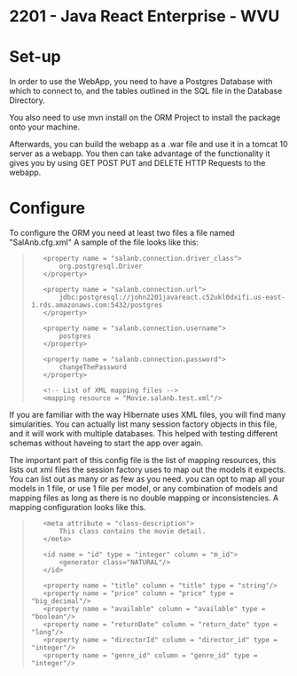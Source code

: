 # 2201 - Java React Enterprise - WVU

# Set-up
In order to use the WebApp, you need to have a Postgres Database with which to
connect to, and the tables outlined in the SQL file in the Database Directory.

You also need to use mvn install on the ORM Project to install the package onto 
your machine.

Afterwards, you can build the webapp as a .war file and use it in a tomcat 10
server as a webapp. You then can take advantage of the functionality it gives
you by using GET POST PUT and DELETE HTTP Requests to the webapp.

# Configure
To configure the ORM you need at least two files a file named "SalAnb.cfg.xml"
A sample of the file looks like this:

><?xml version = "1.0" encoding = "utf-8"?>
><!DOCTYPE salanb-configuration SYSTEM
>        "http://johnsalguero.com/dtd/salanb-configuration-0.1.dtd">
><salanb-configuration>
>    <session-factory>
>
>        <property name = "salanb.connection.driver_class">
>            org.postgresql.Driver
>        </property>
>
>        <property name = "salanb.connection.url">
>            jdbc:postgresql://john2201javareact.c52ukl0dxifi.us-east-1.rds.amazonaws.com:5432/postgres
>        </property>
>
>        <property name = "salanb.connection.username">
>            postgres
>        </property>
>
>        <property name = "salanb.connection.password">
>            changeThePassword
>        </property>
>
>        <!-- List of XML mapping files -->
>        <mapping resource = "Movie.salanb.test.xml"/>
>    </session-factory>
></salanb-configuration>

If you are familiar with the way Hibernate uses XML files, you will find 
many simularities. You can actually list many session factory objects in this
file, and it will work with multiple databases. This helped with testing
different schemas without haveing to start the app over again.

The important part of this config file is the list of mapping resources, this
lists out xml files the session factory uses to map out the models it expects.
You can list out as many or as few as you need. you can opt to map all your 
models in 1 file, or use 1 file per model, or any combination of models and 
mapping files as long as there is no double mapping or inconsistencies.
A mapping configuration looks like this.

><?xml version = "1.0" encoding = "utf-8"?>
><!DOCTYPE salanb-mapping SYSTEM
>        "http://johnsalguero.com/dtd/salanb-mapping-0.1.dtd">
><salanb-mapping>
>    <class name = "testmodels.Movie" table = "movies">
>
>        <meta attribute = "class-description">
>            This class contains the movie detail.
>        </meta>
>
>        <id name = "id" type = "integer" column = "m_id">
>            <generator class="NATURAL"/>
>        </id>
>
>        <property name = "title" column = "title" type = "string"/>
>        <property name = "price" column = "price" type = "big_decimal"/>
>        <property name = "available" column = "available" type = "boolean"/>
>        <property name = "returnDate" column = "return_date" type = "long"/>
>        <property name = "directorId" column = "director_id" type = "integer"/>
>        <property name = "genre_id" column = "genre_id" type = "integer"/>
>
>    </class>
></salanb-mapping>